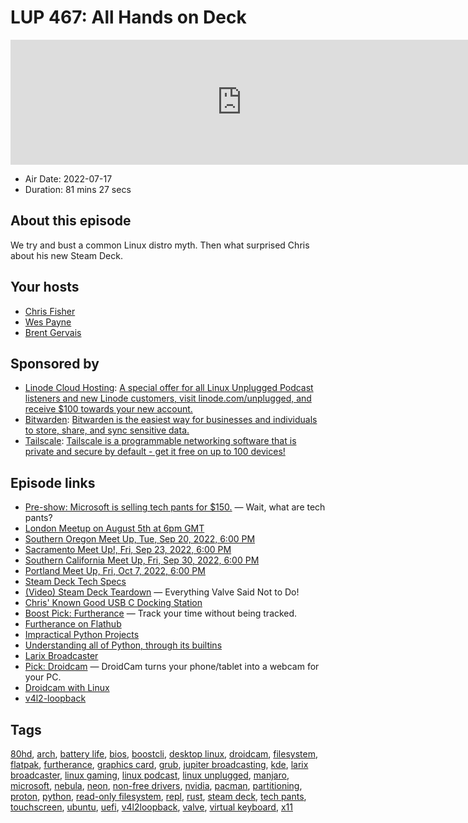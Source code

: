 # LUP 467: All Hands on Deck

<iframe src="https://player.fireside.fm/v2/RUkczH-V+OJU38TRx?theme=dark" width="740" height="200" frameborder="0" scrolling="no"></iframe>

* Air Date: 2022-07-17
* Duration: 81 mins 27 secs

## About this episode

We try and bust a common Linux distro myth. Then what surprised Chris about his new Steam Deck.

## Your hosts
* [Chris Fisher](https://linuxunplugged.com/hosts/chrislas)
* [Wes Payne](https://linuxunplugged.com/hosts/wes)
* [Brent Gervais](https://linuxunplugged.com/hosts/brent)

## Sponsored by

  * [Linode Cloud Hosting](https://linode.com/unplugged): [A special offer for all Linux Unplugged Podcast listeners and new Linode customers, visit linode.com/unplugged, and receive $100 towards your new account. ](https://linode.com/unplugged)
  * [Bitwarden](https://bitwarden.com/linux): [Bitwarden is the easiest way for businesses and individuals to store, share, and sync sensitive data.](https://bitwarden.com/linux)
  * [Tailscale](http://tailscale.com/linuxunplugged): [Tailscale is a programmable networking software that is private and secure by default - get it free on up to 100 devices!](http://tailscale.com/linuxunplugged)



## Episode links

  * [Pre-show: Microsoft is selling tech pants for $150.](https://www.zdnet.com/article/microsoft-is-selling-tech-pants-for-150-wait-what-are-tech-pants/ "Pre-show: Microsoft is selling tech pants for $150.") — Wait, what are tech pants?
  * [London Meetup on August 5th at 6pm GMT](https://www.meetup.com/jupiterbroadcasting/events/286056077/ "London Meetup on August 5th at 6pm GMT")
  * [Southern Oregon Meet Up, Tue, Sep 20, 2022, 6:00 PM](https://www.meetup.com/jupiterbroadcasting/events/287248086/ "Southern Oregon Meet Up, Tue, Sep 20, 2022, 6:00 PM")
  * [Sacramento Meet Up!, Fri, Sep 23, 2022, 6:00 PM](https://www.meetup.com/jupiterbroadcasting/events/287248095/ "Sacramento Meet Up!, Fri, Sep 23, 2022, 6:00 PM")
  * [Southern California Meet Up, Fri, Sep 30, 2022, 6:00 PM](https://www.meetup.com/jupiterbroadcasting/events/287248082/ "Southern California Meet Up, Fri, Sep 30, 2022, 6:00 PM")
  * [Portland Meet Up, Fri, Oct 7, 2022, 6:00 PM](https://www.meetup.com/jupiterbroadcasting/events/287237410/ "Portland Meet Up, Fri, Oct 7, 2022, 6:00 PM")
  * [Steam Deck Tech Specs](https://www.steamdeck.com/en/tech "Steam Deck Tech Specs")
  * [(Video) Steam Deck Teardown](https://www.youtube.com/watch?v=4T0RZ6ustKQ "\(Video\) Steam Deck Teardown") — Everything Valve Said Not to Do!
  * [Chris' Known Good USB C Docking Station](https://www.amazon.com/dp/B08Q35VQ79 "Chris' Known Good USB C Docking Station")
  * [Boost Pick: Furtherance](https://github.com/lakoliu/Furtherance "Boost Pick: Furtherance") — Track your time without being tracked.
  * [Furtherance on Flathub](https://flathub.org/apps/details/com.lakoliu.Furtherance "Furtherance on Flathub")
  * [Impractical Python Projects](https://nostarch.com/impracticalpythonprojects "Impractical Python Projects")
  * [Understanding all of Python, through its builtins](https://sadh.life/post/builtins/#str-bytes-int-bool-float-and-complex-the-five-primitives "Understanding all of Python, through its builtins")
  * [Larix Broadcaster](https://softvelum.com/larix/ "Larix Broadcaster")
  * [Pick: Droidcam](https://www.dev47apps.com/ "Pick: Droidcam") — DroidCam turns your phone/tablet into a webcam for your PC.
  * [Droidcam with Linux](https://www.dev47apps.com/droidcam/linux/ "Droidcam with Linux")
  * [v4l2-loopback](https://github.com/umlaeute/v4l2loopback "v4l2-loopback")



## Tags

[80hd](https://linuxunplugged.com/tags/80hd), [arch](https://linuxunplugged.com/tags/arch), [battery life](https://linuxunplugged.com/tags/battery%20life), [bios](https://linuxunplugged.com/tags/bios), [boostcli](https://linuxunplugged.com/tags/boostcli), [desktop linux](https://linuxunplugged.com/tags/desktop%20linux), [droidcam](https://linuxunplugged.com/tags/droidcam), [filesystem](https://linuxunplugged.com/tags/filesystem), [flatpak](https://linuxunplugged.com/tags/flatpak), [furtherance](https://linuxunplugged.com/tags/furtherance), [graphics card](https://linuxunplugged.com/tags/graphics%20card), [grub](https://linuxunplugged.com/tags/grub), [jupiter broadcasting](https://linuxunplugged.com/tags/jupiter%20broadcasting), [kde](https://linuxunplugged.com/tags/kde), [larix broadcaster](https://linuxunplugged.com/tags/larix%20broadcaster), [linux gaming](https://linuxunplugged.com/tags/linux%20gaming), [linux podcast](https://linuxunplugged.com/tags/linux%20podcast), [linux unplugged](https://linuxunplugged.com/tags/linux%20unplugged), [manjaro](https://linuxunplugged.com/tags/manjaro), [microsoft](https://linuxunplugged.com/tags/microsoft), [nebula](https://linuxunplugged.com/tags/nebula), [neon](https://linuxunplugged.com/tags/neon), [non-free drivers](https://linuxunplugged.com/tags/non-free%20drivers), [nvidia](https://linuxunplugged.com/tags/nvidia), [pacman](https://linuxunplugged.com/tags/pacman), [partitioning](https://linuxunplugged.com/tags/partitioning), [proton](https://linuxunplugged.com/tags/proton), [python](https://linuxunplugged.com/tags/python), [read-only filesystem](https://linuxunplugged.com/tags/read-only%20filesystem), [repl](https://linuxunplugged.com/tags/repl), [rust](https://linuxunplugged.com/tags/rust), [steam deck](https://linuxunplugged.com/tags/steam%20deck), [tech pants](https://linuxunplugged.com/tags/tech%20pants), [touchscreen](https://linuxunplugged.com/tags/touchscreen), [ubuntu](https://linuxunplugged.com/tags/ubuntu), [uefi](https://linuxunplugged.com/tags/uefi), [v4l2loopback](https://linuxunplugged.com/tags/v4l2loopback), [valve](https://linuxunplugged.com/tags/valve), [virtual keyboard](https://linuxunplugged.com/tags/virtual%20keyboard), [x11](https://linuxunplugged.com/tags/x11)